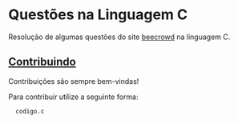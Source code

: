 # Questões na Linguagem C

Resolução de algumas questões do site [beecrowd](https://www.beecrowd.com.br/judge/en/login) na linguagem C.


## [Contribuindo](https://github.com/AndreAlbu/Questoes-beecrowd-C/blob/master/CONTRIBUTING.md)

Contribuições são sempre bem-vindas!

Para contribuir utilize a seguinte forma:



```
  codigo.c
```
    
